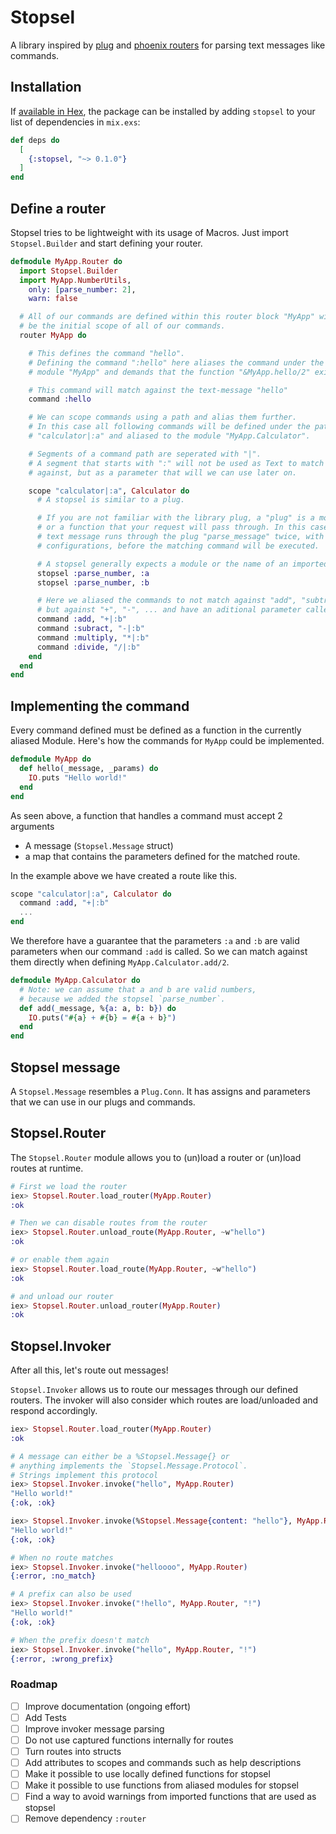 # Stopsel

A library inspired by [plug](https://hex.pm/packages/plug) and [phoenix routers](https://hex.pm/packages/phoenix) for parsing text messages like commands.

## Installation

If [available in Hex](https://hex.pm/docs/publish), the package can be installed
by adding `stopsel` to your list of dependencies in `mix.exs`:

```elixir
def deps do
  [
    {:stopsel, "~> 0.1.0"}
  ]
end
```

## Define a router
Stopsel tries to be lightweight with its usage of Macros. Just import `Stopsel.Builder` and start defining your router.

```elixir
defmodule MyApp.Router do
  import Stopsel.Builder
  import MyApp.NumberUtils,
    only: [parse_number: 2],
    warn: false

  # All of our commands are defined within this router block "MyApp" will
  # be the initial scope of all of our commands.
  router MyApp do

    # This defines the command "hello".
    # Defining the command ":hello" here aliases the command under the
    # module "MyApp" and demands that the function "&MyApp.hello/2" exists.

    # This command will match against the text-message "hello"
    command :hello

    # We can scope commands using a path and alias them further.
    # In this case all following commands will be defined under the path
    # "calculator|:a" and aliased to the module "MyApp.Calculator".

    # Segments of a command path are seperated with "|".
    # A segment that starts with ":" will not be used as Text to match
    # against, but as a parameter that will we can use later on.

    scope "calculator|:a", Calculator do
      # A stopsel is similar to a plug.

      # If you are not familiar with the library plug, a "plug" is a module
      # or a function that your request will pass through. In this case the
      # text message runs through the plug "parse_message" twice, with different
      # configurations, before the matching command will be executed.

      # A stopsel generally expects a module or the name of an imported function.
      stopsel :parse_number, :a
      stopsel :parse_number, :b

      # Here we aliased the commands to not match against "add", "subtract", ...
      # but against "+", "-", ... and have an aditional parameter called "b"
      command :add, "+|:b"
      command :subract, "-|:b"
      command :multiply, "*|:b"
      command :divide, "/|:b"
    end
  end
end
```

## Implementing the command

Every command defined must be defined as a function in the currently aliased Module. Here's how the commands for `MyApp` could be implemented.

```elixir
defmodule MyApp do
  def hello(_message, _params) do
    IO.puts "Hello world!"
  end
end
```

As seen above, a function that handles a command must accept 2 arguments
* A message (`Stopsel.Message` struct)
* a map that contains the parameters defined for the matched route.

In the example above we have created a route like this.
```elixir
scope "calculator|:a", Calculator do
  command :add, "+|:b"
  ...
end
```

We therefore have a guarantee that the parameters `:a` and `:b` are valid parameters when our command `:add` is called.
So we can match against them directly when defining `MyApp.Calculator.add/2`.

```elixir
defmodule MyApp.Calculator do
  # Note: we can assume that a and b are valid numbers,
  # because we added the stopsel `parse_number`.
  def add(_message, %{a: a, b: b}) do
    IO.puts("#{a} + #{b} = #{a + b}")
  end
end
```

## Stopsel message

A `Stopsel.Message` resembles a `Plug.Conn`. It has assigns and parameters that we can use in our plugs and commands.

## Stopsel.Router
The `Stopsel.Router` module allows you to (un)load a router or (un)load routes at runtime.

```elixir
# First we load the router
iex> Stopsel.Router.load_router(MyApp.Router)
:ok

# Then we can disable routes from the router
iex> Stopsel.Router.unload_route(MyApp.Router, ~w"hello")
:ok

# or enable them again
iex> Stopsel.Router.load_route(MyApp.Router, ~w"hello")
:ok

# and unload our router
iex> Stopsel.Router.unload_router(MyApp.Router)
:ok
```

## Stopsel.Invoker
After all this, let's route out messages!

`Stopsel.Invoker` allows us to route our messages through our defined routers.
The invoker will also consider which routes are load/unloaded and respond accordingly.

```elixir
iex> Stopsel.Router.load_router(MyApp.Router)
:ok

# A message can either be a %Stopsel.Message{} or
# anything implements the `Stopsel.Message.Protocol`.
# Strings implement this protocol
iex> Stopsel.Invoker.invoke("hello", MyApp.Router)
"Hello world!"
{:ok, :ok}

iex> Stopsel.Invoker.invoke(%Stopsel.Message{content: "hello"}, MyApp.Router)
"Hello world!"
{:ok, :ok}

# When no route matches
iex> Stopsel.Invoker.invoke("helloooo", MyApp.Router)
{:error, :no_match}

# A prefix can also be used
iex> Stopsel.Invoker.invoke("!hello", MyApp.Router, "!")
"Hello world!"
{:ok, :ok}

# When the prefix doesn't match
iex> Stopsel.Invoker.invoke("hello", MyApp.Router, "!")
{:error, :wrong_prefix}
```

### Roadmap
* [ ] Improve documentation (ongoing effort)
* [ ] Add Tests
* [ ] Improve invoker message parsing
* [ ] Do not use captured functions internally for routes
* [ ] Turn routes into structs
* [ ] Add attributes to scopes and commands such as help descriptions
* [ ] Make it possible to use locally defined functions for stopsel
* [ ] Make it possible to use functions from aliased modules for stopsel
* [ ] Find a way to avoid warnings from imported functions that are used as stopsel
* [ ] Remove dependency `:router`